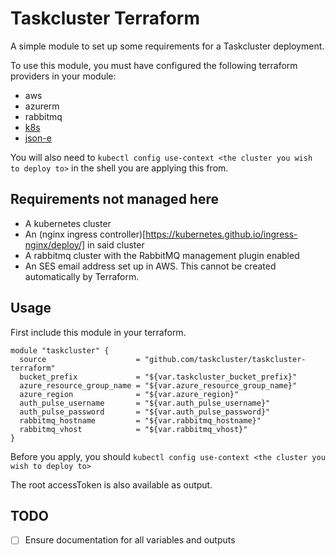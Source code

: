 # Taskcluster Terraform

A simple module to set up some requirements for a Taskcluster deployment.

To use this module, you must have configured the following terraform providers
in your module:

- aws
- azurerm
- rabbitmq
- [k8s](https://github.com/ericchiang/terraform-provider-k8s)
- [json-e](https://github.com/taskcluster/terraform-provider-jsone)

You will also need to `kubectl config use-context <the cluster you wish to deploy to>`
in the shell you are applying this from.

## Requirements not managed here

- A kubernetes cluster
- An (nginx ingress controller)[https://kubernetes.github.io/ingress-nginx/deploy/] in said cluster
- A rabbitmq cluster with the RabbitMQ management plugin enabled
- An SES email address set up in AWS. This cannot be created automatically by Terraform.

## Usage

First include this module in your terraform.

```hcl
module "taskcluster" {
  source                    = "github.com/taskcluster/taskcluster-terraform"
  bucket_prefix             = "${var.taskcluster_bucket_prefix}"
  azure_resource_group_name = "${var.azure_resource_group_name}"
  azure_region              = "${var.azure_region}"
  auth_pulse_username       = "${var.auth_pulse_username}"
  auth_pulse_password       = "${var.auth_pulse_password}"
  rabbitmq_hostname         = "${var.rabbitmq_hostname}"
  rabbitmq_vhost            = "${var.rabbitmq_vhost}"
}
```

Before you apply, you should `kubectl config use-context <the cluster you wish to deploy to>`

The root accessToken is also available as output.

## TODO

- [ ] Ensure documentation for all variables and outputs

